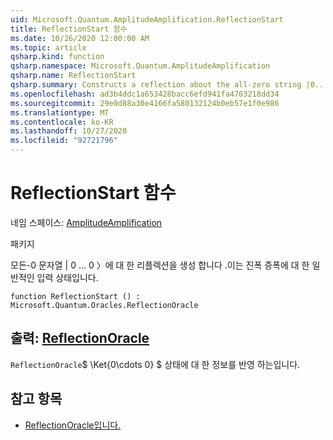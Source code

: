 ```yaml
---
uid: Microsoft.Quantum.AmplitudeAmplification.ReflectionStart
title: ReflectionStart 함수
ms.date: 10/26/2020 12:00:00 AM
ms.topic: article
qsharp.kind: function
qsharp.namespace: Microsoft.Quantum.AmplitudeAmplification
qsharp.name: ReflectionStart
qsharp.summary: Constructs a reflection about the all-zero string |0...0〉, which is the typical input state to amplitude amplification.
ms.openlocfilehash: ad3b4ddc1a653428bacc6efd941fa4703218dd34
ms.sourcegitcommit: 29e0d88a30e4166fa580132124b0eb57e1f0e986
ms.translationtype: MT
ms.contentlocale: ko-KR
ms.lasthandoff: 10/27/2020
ms.locfileid: "92721796"
---
```

# <a name="reflectionstart-function"></a>ReflectionStart 함수

네임 스페이스: [AmplitudeAmplification](xref:Microsoft.Quantum.AmplitudeAmplification)

패키지 [](https://nuget.org/packages/)


모든-0 문자열 | 0 ... 0 〉에 대 한 리플렉션을 생성 합니다 .이는 진폭 증폭에 대 한 일반적인 입력 상태입니다.

```qsharp
function ReflectionStart () : Microsoft.Quantum.Oracles.ReflectionOracle
```


## <a name="output--reflectionoracle"></a>출력: [ReflectionOracle](xref:Microsoft.Quantum.Oracles.ReflectionOracle)

`ReflectionOracle`$ \Ket{0\cdots 0} $ 상태에 대 한 정보를 반영 하는입니다.

## <a name="see-also"></a>참고 항목

- [ReflectionOracle입니다.](xref:Microsoft.Quantum.Canon.ReflectionOracle)